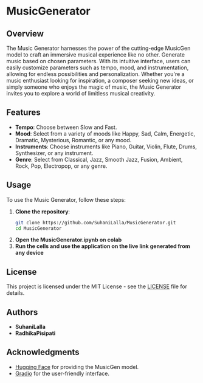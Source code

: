 # MusicGenerator

## Overview

The Music Generator harnesses the power of the cutting-edge MusicGen model to craft an immersive musical experience like no other. Generate music based on chosen parameters. With its intuitive interface, users can easily customize parameters such as tempo, mood, and instrumentation, allowing for endless possibilities and personalization. Whether you're a music enthusiast looking for inspiration, a composer seeking new ideas, or simply someone who enjoys the magic of music, the Music Generator invites you to explore a world of limitless musical creativity.

## Features

- **Tempo**: Choose between Slow and Fast.
- **Mood**: Select from a variety of moods like Happy, Sad, Calm, Energetic, Dramatic, Mysterious, Romantic, or any mood.
- **Instruments**: Choose instruments like Piano, Guitar, Violin, Flute, Drums, Synthesizer, or any instrument.
- **Genre**: Select from Classical, Jazz, Smooth Jazz, Fusion, Ambient, Rock, Pop, Electropop, or any genre.

## Usage

To use the Music Generator, follow these steps:

1. **Clone the repository**:
    ```sh
    git clone https://github.com/SuhaniLalla/MusicGenerator.git
    cd MusicGenerator
    ```
2. **Open the MusicGenerator.ipynb on colab**
3. **Run the cells and use the application on the live link generated from any device**

## License

This project is licensed under the MIT License - see the [LICENSE](LICENSE) file for details.

## Authors

- **SuhaniLalla**
- **RadhikaPisipati**

## Acknowledgments

- [Hugging Face](https://huggingface.co/) for providing the MusicGen model.
- [Gradio](https://gradio.app/) for the user-friendly interface.
